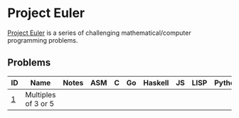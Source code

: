 # Project Euler
[Project Euler](https://projecteuler.net) is a series of challenging mathematical/computer programming problems.

## Problems
| ID | Name | Notes | ASM | C | Go | Haskell | JS | LISP | Python | Rust | SMLNJ |
| --- | --- | --- | --- | --- | --- | --- | --- | --- | --- | --- | --- |
| [1](https://projecteuler.net/problem=1) | Multiples of 3 or 5 | | | | | | | | | | | |
